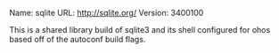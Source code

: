 Name: sqlite
URL: http://sqlite.org/
Version: 3400100

This is a shared library build of sqlite3 and its shell configured for ohos based off of the autoconf build flags.
